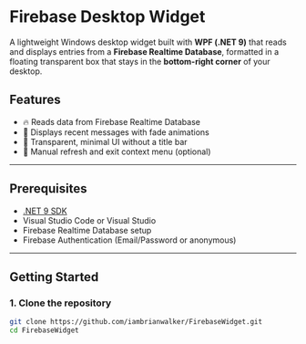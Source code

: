 # Firebase Desktop Widget

A lightweight Windows desktop widget built with **WPF (.NET 9)** that reads and displays entries from a **Firebase Realtime Database**, formatted in a floating transparent box that stays in the **bottom-right corner** of your desktop.

## Features

- 🔥 Reads data from Firebase Realtime Database
- 💬 Displays recent messages with fade animations
- 🎨 Transparent, minimal UI without a title bar
- 🔄 Manual refresh and exit context menu (optional)

---

## Prerequisites

- [.NET 9 SDK](https://dotnet.microsoft.com/en-us/download/dotnet/9.0)
- Visual Studio Code or Visual Studio
- Firebase Realtime Database setup
- Firebase Authentication (Email/Password or anonymous)

---

## Getting Started

### 1. Clone the repository

```bash
git clone https://github.com/iambrianwalker/FirebaseWidget.git
cd FirebaseWidget
